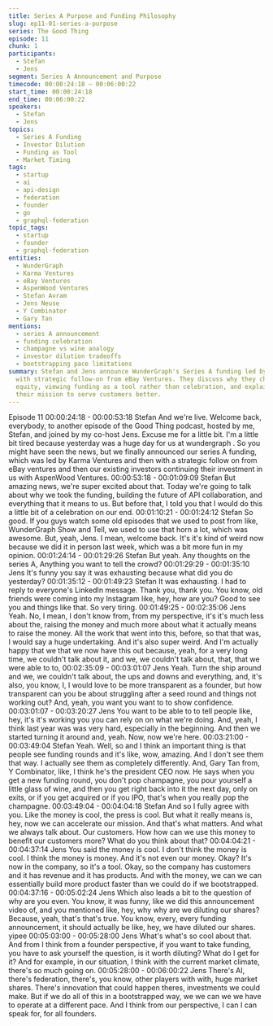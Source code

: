 ```yaml
---
title: Series A Purpose and Funding Philosophy
slug: ep11-01-series-a-purpose
series: The Good Thing
episode: 11
chunk: 1
participants:
  - Stefan
  - Jens
segment: Series A Announcement and Purpose
timecode: 00:00:24:18 – 00:06:00:22
start_time: 00:00:24:18
end_time: 00:06:00:22
speakers:
  - Stefan
  - Jens
topics:
  - Series A Funding
  - Investor Dilution
  - Funding as Tool
  - Market Timing
tags:
  - startup
  - ai
  - api-design
  - federation
  - founder
  - go
  - graphql-federation
topic_tags:
  - startup
  - founder
  - graphql-federation
entities:
  - WunderGraph
  - Karma Ventures
  - eBay Ventures
  - AspenWood Ventures
  - Stefan Avram
  - Jens Neuse
  - Y Combinator
  - Gary Tan
mentions:
  - series A announcement
  - funding celebration
  - champagne vs wine analogy
  - investor dilution tradeoffs
  - bootstrapping pace limitations
summary: Stefan and Jens announce WunderGraph's Series A funding led by Karma Ventures
  with strategic follow-on from eBay Ventures. They discuss why they chose to dilute
  equity, viewing funding as a tool rather than celebration, and explain how it accelerates
  their mission to serve customers better.
---
```

Episode 11
00:00:24:18 - 00:00:53:18
Stefan
And we're live. Welcome back, everybody, to another episode of the Good Thing podcast,
hosted by me, Stefan, and joined by my co-host Jens. Excuse me for a little bit. I'm a little bit
tired because yesterday was a huge day for us at wundergraph . So you might have seen the
news, but we finally announced our series A funding, which was led by Karma Ventures and
then with a strategic follow on from eBay ventures and then our existing investors continuing
their investment in us with AspenWood Ventures.
00:00:53:18 - 00:01:09:09
Stefan
But amazing news, we're super excited about that. Today we're going to talk about why we took
the funding, building the future of API collaboration, and everything that it means to us. But
before that, I told you that I would do this a little bit of a celebration on our end.
00:01:10:21 - 00:01:24:12
Stefan
So good. If you guys watch some old episodes that we used to post from like, WunderGraph
Show and Tell, we used to use that horn a lot, which was awesome. But, yeah, Jens. I mean,
welcome back. It's it's kind of weird now because we did it in person last week, which was a bit
more fun in my opinion.
00:01:24:14 - 00:01:29:26
Stefan
But yeah. Any thoughts on the series A, Anything you want to tell the crowd?
00:01:29:29 - 00:01:35:10
Jens
It's funny you say it was exhausting because what did you do yesterday?
00:01:35:12 - 00:01:49:23
Stefan
It was exhausting. I had to reply to everyone's LinkedIn message. Thank you, thank you. You
know, old friends were coming into my Instagram like, hey, how are you? Good to see you and
things like that. So very tiring.
00:01:49:25 - 00:02:35:06
Jens
Yeah. No, I mean, I don't know from, from my perspective, it's it's much less about the, raising
the money and much more about what it actually means to raise the money. All the work that
went into this, before, so that that was, I would say a huge undertaking. And it's also super
weird. And I'm actually happy that we that we now have this out because, yeah, for a very long
time, we couldn't talk about it, and we, we couldn't talk about, that, that we were able to to,
00:02:35:09 - 00:03:01:07
Jens
Yeah. Turn the ship around and we, we couldn't talk about, the ups and downs and everything,
and, it's also, you know, I, I would love to be more transparent as a founder, but how transparent
can you be about struggling after a seed round and things not working out? And, yeah, you want
you want to to show confidence.
00:03:01:07 - 00:03:20:27
Jens
You want to be able to to tell people like, hey, it's it's working you you can rely on on what we're
doing. And, yeah, I think last year was was very hard, especially in the beginning. And then we
started turning it around and, yeah. Now, now we're here.
00:03:21:00 - 00:03:49:04
Stefan
Yeah. Well, so and I think an important thing is that people see funding rounds and it's like, wow,
amazing. And I don't see them that way. I actually see them as completely differently. And, Gary
Tan from, Y Combinator, like, I think he's the president CEO now. He says when you get a new
funding round, you don't pop champagne, you pour yourself a little glass of wine, and then you
get right back into it the next day, only on exits, or if you get acquired or if you IPO, that's when
you really pop the champagne.
00:03:49:04 - 00:04:04:18
Stefan
And so I fully agree with you. Like the money is cool, the press is cool. But what it really means
is, hey, now we can accelerate our mission. And that's what matters. And what we always talk
about. Our customers. How how can we use this money to benefit our customers more? What
do you think about that?
00:04:04:21 - 00:04:37:14
Jens
You said the money is cool. I don't think the money is cool. I think the money is money. And it's
not even our money. Okay? It's now in the company, so it's a tool. Okay, so the company has
customers and it has revenue and it has products. And with the money, we can we can
essentially build more product faster than we could do if we bootstrapped.
00:04:37:16 - 00:05:02:24
Jens
Which also leads a bit to the question of why are you even. You know, it was funny, like we did
this announcement video of, and you mentioned like, hey, why why are we diluting our shares?
Because, yeah, that's that's true. You know, every, every funding announcement, it should
actually be like, hey, we have diluted our shares. yipee
00:05:03:00 - 00:05:28:00
Jens
What's what's so cool about that. And from I think from a founder perspective, if you want to
take funding, you have to ask yourself the question, is it worth diluting? What do I get for it? And
for example, in our situation, I think with the current market climate, there's so much going on.
00:05:28:00 - 00:06:00:22
Jens
There's AI, there's federation, there's, you know, other players with with, huge market shares.
There's innovation that could happen theres, investments we could make. But if we do all of this
in a bootstrapped way, we we can we we have to operate at a different pace. And I think from
our perspective, I can I can speak for, for all founders.